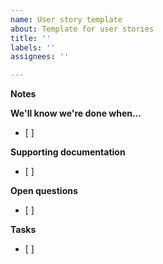 ```yaml
---
name: User story template
about: Template for user stories
title: ''
labels: ''
assignees: ''

---
```


**Notes**


**We'll know we're done when...**
- [ ]

**Supporting documentation**
- [ ] 

**Open questions**
- [ ] 

**Tasks**
- [ ]
